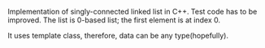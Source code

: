 Implementation of singly-connected linked list in C++.
Test code has to be improved.
The list is 0-based list; the first element is at index 0.

It uses template class, therefore, data can be any type(hopefully).